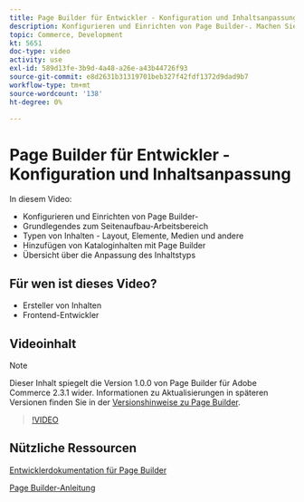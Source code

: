 ```yaml
---
title: Page Builder für Entwickler - Konfiguration und Inhaltsanpassung
description: Konfigurieren und Einrichten von Page Builder-​. Machen Sie sich mit der ​ des Seitenaufbaus vertraut. Verstehen und verwenden Sie Inhaltstypen - Layout, Elemente, Medien und andere ​. Fügen Sie Kataloginhalte mit Page Builder hinzu.
topic: Commerce, Development
kt: 5651
doc-type: video
activity: use
exl-id: 589d13fe-3b9d-4a48-a26e-a43b44726f93
source-git-commit: e8d2631b31319701beb327f42fdf1372d9dad9b7
workflow-type: tm+mt
source-wordcount: '138'
ht-degree: 0%

---
```


# Page Builder für Entwickler - Konfiguration und Inhaltsanpassung

In diesem Video:

- Konfigurieren und Einrichten von Page Builder-&#x200B;
- Grundlegendes zum Seitenaufbau-Arbeitsbereich &#x200B;
- Typen von Inhalten - Layout, Elemente, Medien und andere &#x200B;
- Hinzufügen von Kataloginhalten mit Page Builder
- Übersicht über die Anpassung des Inhaltstyps

## Für wen ist dieses Video?

- Ersteller von Inhalten
- Frontend-Entwickler

## Videoinhalt

>[!NOTE]
>
>Dieser Inhalt spiegelt die Version 1.0.0 von Page Builder für Adobe Commerce 2.3.1 wider. Informationen zu Aktualisierungen in späteren Versionen finden Sie in der [Versionshinweise zu Page Builder](https://experienceleague.adobe.com/docs/commerce-admin/page-builder/release-notes.html).

>[!VIDEO](https://video.tv.adobe.com/v/35710?quality=12&learn=on)

## Nützliche Ressourcen

[Entwicklerdokumentation für Page Builder](https://developer.adobe.com/commerce/frontend-core/page-builder/)

[Page Builder-Anleitung](https://experienceleague.adobe.com/docs/commerce-admin/page-builder/introduction.html)
